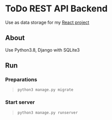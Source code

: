 # ToDo REST API Backend
Use as data storage for my [React project](https://github.com/pyrolynx/todo-frontend)

## About
Use Python3.8, Django with SQLite3

## Run
### Preparations
> `python3 manage.py migrate`

### Start server
> `python3 manage.py runserver`
